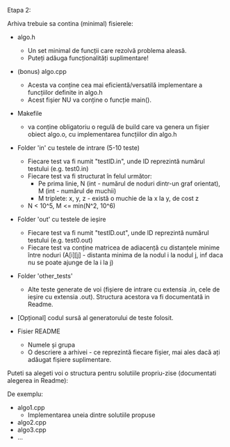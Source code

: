 
Etapa 2:

Arhiva trebuie sa contina (minimal) fisierele:

* algo.h
    * Un set minimal de funcții care rezolvă problema aleasă.
    * Puteți adăuga funcționalități suplimentare!
    
* (bonus) algo.cpp
    * Acesta va conține cea mai eficientă/versatilă implementare a funcțiilor definite in algo.h
    * Acest fișier NU va conține o funcție main().    
    
* Makefile 
    * va conține obligatoriu o regulă de build care va genera
    un fișier obiect algo.o, cu implementarea funcțiilor din algo.h

* Folder 'in' cu testele de intrare  (5-10 teste)
    * Fiecare test va fi numit "testID.in", unde ID reprezintă numărul
    testului (e.g. test0.in)
    * Fiecare test va fi structurat în felul următor:
      * Pe prima linie, N (int - numărul de noduri dintr-un graf orientat), M (int - numărul de muchii)
      * M triplete: x, y, z - există o muchie de la x la y, de cost z
    * N < 10^5, M <= min(N^2, 10^6)
      
* Folder 'out' cu testele de ieșire
    * Fiecare test va fi numit "testID.out", unde ID reprezintă numărul
    testului (e.g. test0.out) 
    * Fiecare test va conține matricea de adiacență cu distanțele minime între noduri 
    (A[i][j] - distanta minima de la nodul i la nodul j, inf daca nu se poate ajunge de la i la j)
        
* Folder 'other_tests'
    * Alte teste generate de voi (fișiere de intrare cu extensia .in, 
    cele de ieșire cu extensia .out). Structura acestora va fi 
    documentată in Readme.

* [Opțional] codul sursă al generatorului de teste folosit.

* Fisier README
    * Numele și grupa
    * O descriere a arhivei - ce reprezintă fiecare fișier, mai ales dacă ați adăugat
    fișiere suplimentare.
  
Puteti sa alegeti voi o structura pentru solutiile propriu-zise (documentati alegerea in Readme):

De exemplu:
* algo1.cpp 
    * Implementarea uneia dintre solutiile propuse 
* algo2.cpp 
* algo3.cpp
* ...
     
